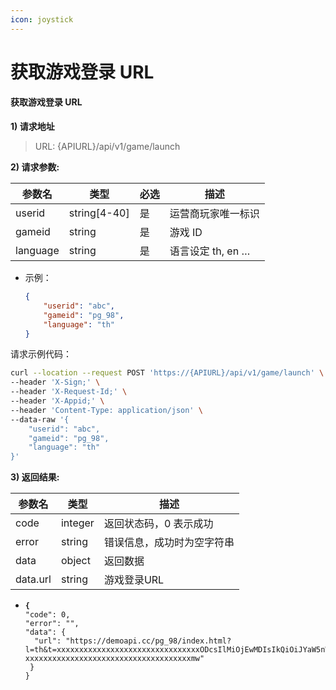 ```yaml
---
icon: joystick
---
```


# 获取游戏登录 URL

#### 获取游戏登录 URL <a href="#h3--url" id="h3--url"></a>

**1) 请求地址**

> URL: {APIURL}/api/v1/game/launch

**2) 请求参数:**

| 参数名      | 类型            | 必选  | 描述            |
| -------- | ------------- | --- | ------------- |
| userid   | string\[4-40] | 是   | 运营商玩家唯一标识     |
| gameid   | string        | 是   | 游戏 ID         |
| language | string        | 是   | 语言设定 th, en … |

* 示例：
  
  ```json
  {
      "userid": "abc",
      "gameid": "pg_98",
      "language": "th"
  }
  ```

请求示例代码：

```bash
curl --location --request POST 'https://{APIURL}/api/v1/game/launch' \
--header 'X-Sign;' \
--header 'X-Request-Id;' \
--header 'X-Appid;' \
--header 'Content-Type: application/json' \
--data-raw '{
    "userid": "abc",
    "gameid": "pg_98",
    "language": "th"
}'
```

**3) 返回结果:**

| 参数名      | 类型      | 描述            |
| -------- | ------- | ------------- |
| code     | integer | 返回状态码，0 表示成功  |
| error    | string  | 错误信息，成功时为空字符串 |
| data     | object  | 返回数据          |
| data.url | string  | 游戏登录URL       |

* <pre class="language-json"><code class="lang-json"><strong>{
  </strong>"code": 0,
  "error": "",
  "data": {
    "url": "https://demoapi.cc/pg_98/index.html?l=th&#x26;t=xxxxxxxxxxxxxxxxxxxxxxxxxxxxxxxxODcsIlMiOjEwMDIsIkQiOiJYaW5nWXVuWGlhbmcifQ.9td-xxxxxxxxxxxxxxxxxxxxxxxxxxxxxxxxxxxxxmw"
   }
  }
  </code></pre>
